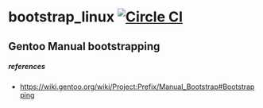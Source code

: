 # bootstrap_linux [![Circle CI](https://circleci.com/gh/jfcamel/bootstrap_linux.svg?style=svg)](https://circleci.com/gh/jfcamel/bootstrap_linux)

## Gentoo Manual bootstrapping



##### references
- https://wiki.gentoo.org/wiki/Project:Prefix/Manual_Bootstrap#Bootstrapping

